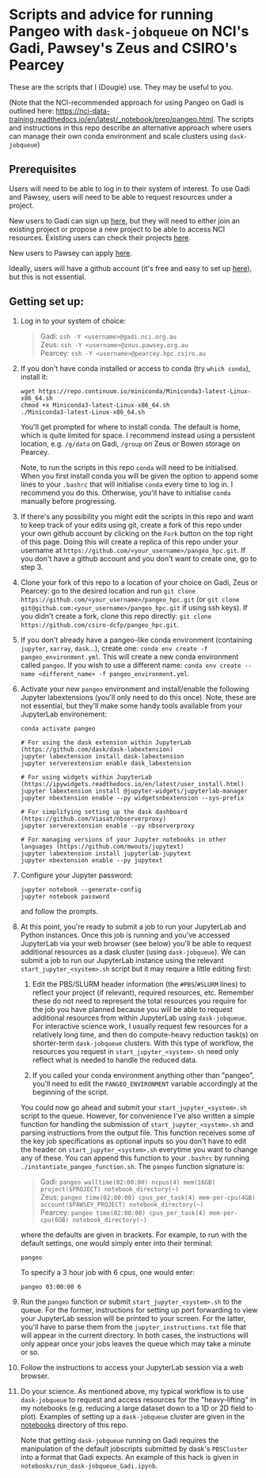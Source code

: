 # Scripts and advice for running Pangeo with `dask-jobqueue` on NCI's Gadi, Pawsey's Zeus and CSIRO's Pearcey
These are the scripts that I (Dougie) use. They may be useful to you.

(Note that the NCI-recommended approach for using Pangeo on Gadi is outlined here: https://nci-data-training.readthedocs.io/en/latest/_notebook/prep/pangeo.html. The scripts and instructions in this repo describe an alternative approach where users can manage their own conda environment and scale clusters using `dask-jobqueue`)

## Prerequisites
Users will need to be able to log in to their system of interest. To use Gadi and Pawsey, users will need to be able to request resources under a project. 

New users to Gadi can sign up [here](https://my.nci.org.au/mancini/signup/0), but they will need to either join an existing project or propose a new project to be able to access NCI resources. Existing users can check their projects [here](https://my.nci.org.au/mancini/).

New users to Pawsey can apply [here](https://pawsey.org.au/supercomputing/).

Ideally, users will have a github account (it's free and easy to set up [here](https://github.com/join)), but this is not essential.

## Getting set up:
1. Log in to your system of choice:
	> Gadi: `ssh -Y <username>@gadi.nci.org.au`\
	> Zeus: `ssh -Y <username>@zeus.pawsey.org.au`\
	> Pearcey: `ssh -Y <username>@pearcey.hpc.csiro.au`

2. If you don't have conda installed or access to conda (try `which conda`), install it:  
	```
	wget https://repo.continuum.io/miniconda/Miniconda3-latest-Linux-x86_64.sh
	chmod +x Miniconda3-latest-Linux-x86_64.sh
	./Miniconda3-latest-Linux-x86_64.sh
	```  
	You'll get prompted for where to install conda. The default is home, which is quite limited for space. I recommend instead using a persistent location, e.g. `/g/data` on Gadi, `/group` on Zeus or Bowen storage on Pearcey.
	
	Note, to run the scripts in this repo `conda` will need to be initialised. When you first install conda you will be given the option to append some lines to your `.bashrc` that will initialise `conda` every time to log in. I recommend you do this. Otherwise, you'll have to initialise `conda` manually before progressing.
	
3. If there's any possibility you might edit the scripts in this repo and want to keep track of your edits using git, create a fork of this repo under your own github account by clicking on the `Fork` button on the top right of this page. Doing this will create a replica of this repo under your username at `https://github.com/<your_username>/pangeo_hpc.git`. If you don't have a github account and you don't want to create one, go to step 3.
	
4. Clone your fork of this repo to a location of your choice on Gadi, Zeus or Pearcey: go to the desired location and run `git clone https://github.com/<your_username>/pangeo_hpc.git` (or `git clone git@github.com:<your_username>/pangeo_hpc.git` if using ssh keys). If you didn't create a fork, clone this repo directly: `git clone https://github.com/csiro-dcfp/pangeo_hpc.git`.

5. If you don't already have a pangeo-like conda environment (containing `jupyter`, `xarray`, `dask`...), create one: `conda env create -f pangeo_environment.yml`. This will create a new conda environment called `pangeo`. If you wish to use a different name: `conda env create --name <different_name> -f pangeo_environment.yml`.

6. Activate your new `pangeo` environment and install/enable the following Jupyter labextensions (you'll only need to do this once). Note, these are not essential, but they'll make some handy tools available from your JupyterLab environement:
	```
	conda activate pangeo
	
	# For using the dask extension within JupyterLab (https://github.com/dask/dask-labextension)
	jupyter labextension install dask-labextension
	jupyter serverextension enable dask_labextension

	# For using widgets within JupyterLab (https://ipywidgets.readthedocs.io/en/latest/user_install.html)
	jupyter labextension install @jupyter-widgets/jupyterlab-manager 
	jupyter nbextension enable --py widgetsnbextension --sys-prefix

	# For simplifying setting up the dask dashboard (https://github.com/Viasat/nbserverproxy)
	jupyter serverextension enable --py nbserverproxy

	# For managing versions of your Jupyter notebooks in other languages (https://github.com/mwouts/jupytext)
	jupyter labextension install jupyterlab-jupytext 
	jupyter nbextension enable --py jupytext
	```
7. Configure your Jupyter password: 
	```
	jupyter notebook --generate-config
	jupyter notebook password
	```
	and follow the prompts.
	
8. At this point, you're ready to submit a job to run your JupyterLab and Python instances. Once this job is running and you've accessed JupyterLab via your web browser (see below) you'll be able to request additional resources as a dask cluster (using `dask-jobqueue`). We can submit a job to run our JupyterLab instance using the relevant `start_jupyter_<system>.sh` script but it may require a little editing first:

	1. Edit the PBS/SLURM header information (the `#PBS`/`#SLURM` lines) to reflect your project (if relevant), required resources, etc. Remember these do not need to represent the total resources you require for the job you have planned because you will be able to request additional resources from within JupyterLab using `dask-jobqueue`. For interactive science work, I usually request few resources for a relatively long time, and then do compute-heavy reduction task(s) on shorter-term `dask-jobqueue` clusters. With this type of workflow, the resources you request in `start_jupyter_<system>.sh` need only reflect what is needed to handle the reduced data.
	
	2. If you called your conda environment anything other than "pangeo", you'll need to edit the `PANGEO_ENVIRONMENT` variable accordingly at the beginning of the script.

	You could now go ahead and submit your `start_jupyter_<system>.sh` script to the queue. However, for convenience I've also written a simple function for handling the submission of `start_jupyter_<system>.sh` and parsing instructions from the output file. This function receives some of the key job specifications as optional inputs so you don't have to edit the header on `start_jupyter_<system>.sh` everytime you want to change any of these. You can append this function to your `.bashrc` by running `./instantiate_pangeo_function.sh`. The `pangeo` function signature is:
	> Gadi: `pangeo walltime(02:00:00) ncpus(4) mem(16GB) project($PROJECT) notebook_directory(~)`\
	> Zeus: `pangeo time(02:00:00) cpus_per_task(4) mem-per-cpu(4GB) account($PAWSEY_PROJECT) notebook_directory(~)`\
	> Pearcey: `pangeo time(02:00:00) cpus_per_task(4) mem-per-cpu(6GB) notebook_directory(~)`
	
	where the defaults are given in brackets. For example, to run with the default settings, one would simply enter into their terminal:
	```
	pangeo
	```
	To specify a 3 hour job with 6 cpus, one would enter:
	```
	pangeo 03:00:00 6
	```

9. Run the `pangeo` function or submit `start_jupyter_<system>.sh` to the queue. For the former, instructions for setting up port forwarding to view your JupyterLab session will be printed to your screen. For the latter, you'll have to parse them from the `jupyter_instructions.txt` file that will appear in the current directory. In both cases, the instructions will only appear once your jobs leaves the queue which may take a minute or so.

10. Follow the instructions to access your JupyterLab session via a web browser.

11. Do your science. As mentioned above, my typical workflow is to use `dask-jobqueue` to request and access resources for the "heavy-lifting" in my notebooks (e.g. reducing a large dataset down to a 1D or 2D field to plot). Examples of setting up a `dask-jobqueue` cluster are given in the [notebooks](https://github.com/csiro-dcfp/pangeo_hpc/tree/master/notebooks) directory of this repo. 

	Note that getting `dask-jobqueue` running on Gadi requires the manipulation of the default jobscripts submitted by dask's `PBSCluster` into a format that Gadi expects. An example of this hack is given in `notebooks/run_dask-jobqueue_Gadi.ipynb`.  
